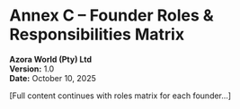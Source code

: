 # Annex C – Founder Roles & Responsibilities Matrix

**Azora World (Pty) Ltd**  
**Version:** 1.0  
**Date:** October 10, 2025

[Full content continues with roles matrix for each founder...]
